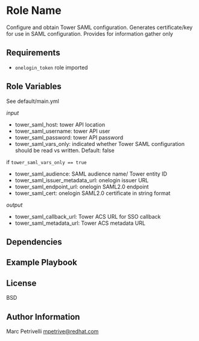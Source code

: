Role Name
=========

Configure and obtain Tower SAML configuration.  Generates certificate/key for use in SAML configuration.  Provides for information gather only

Requirements
------------

- `onelogin_token` role imported

Role Variables
--------------

See default/main.yml

*input*

- tower_saml_host: tower API location
- tower_saml_username: tower API user
- tower_saml_password: tower API password
- tower_saml_vars_only: indicated whether Tower SAML configuration should be read vs written. Default: false

if `tower_saml_vars_only == true`

- tower_saml_audience: SAML audience name/ Tower entity ID
- tower_saml_issuer_metadata_url: onelogin issuer URL
- tower_saml_endpoint_url: onelogin SAML2.0 endpoint
- tower_saml_cert: onelogin SAML2.0 certificate in string format

*output*

- tower_saml_callback_url: Tower ACS URL for SSO callback
- tower_saml_metadata_url: Tower ACS metadata URL


Dependencies
------------


Example Playbook
----------------

License
-------

BSD

Author Information
------------------

Marc Petrivelli mpetrive@redhat.com
